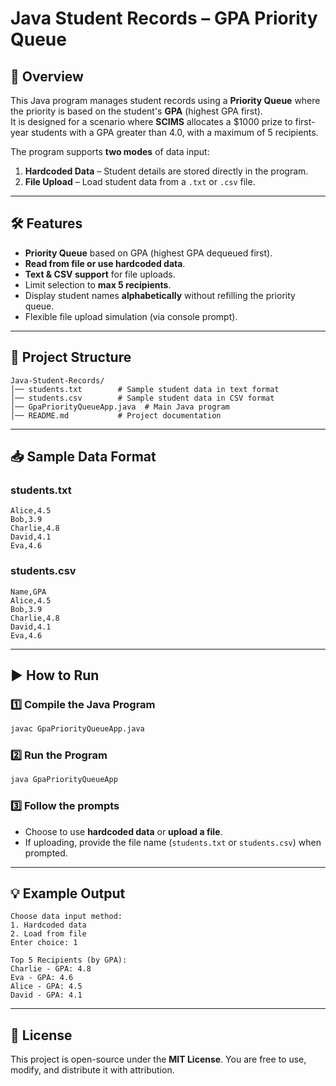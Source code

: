# Java Student Records – GPA Priority Queue

## 📌 Overview
This Java program manages student records using a **Priority Queue** where the priority is based on the student's **GPA** (highest GPA first).  
It is designed for a scenario where **SCIMS** allocates a $1000 prize to first-year students with a GPA greater than 4.0, with a maximum of 5 recipients.

The program supports **two modes** of data input:
1. **Hardcoded Data** – Student details are stored directly in the program.
2. **File Upload** – Load student data from a `.txt` or `.csv` file.

---

## 🛠 Features
- **Priority Queue** based on GPA (highest GPA dequeued first).
- **Read from file or use hardcoded data**.
- **Text & CSV support** for file uploads.
- Limit selection to **max 5 recipients**.
- Display student names **alphabetically** without refilling the priority queue.
- Flexible file upload simulation (via console prompt).

---

## 📂 Project Structure
```
Java-Student-Records/
│── students.txt        # Sample student data in text format
│── students.csv        # Sample student data in CSV format
│── GpaPriorityQueueApp.java  # Main Java program
│── README.md           # Project documentation
```

---

## 📥 Sample Data Format

### **students.txt**
```
Alice,4.5
Bob,3.9
Charlie,4.8
David,4.1
Eva,4.6
```

### **students.csv**
```
Name,GPA
Alice,4.5
Bob,3.9
Charlie,4.8
David,4.1
Eva,4.6
```

---

## ▶ How to Run

### **1️⃣ Compile the Java Program**
```sh
javac GpaPriorityQueueApp.java
```

### **2️⃣ Run the Program**
```sh
java GpaPriorityQueueApp
```

### **3️⃣ Follow the prompts**  
- Choose to use **hardcoded data** or **upload a file**.
- If uploading, provide the file name (`students.txt` or `students.csv`) when prompted.

---

## 💡 Example Output
```
Choose data input method:
1. Hardcoded data
2. Load from file
Enter choice: 1

Top 5 Recipients (by GPA):
Charlie - GPA: 4.8
Eva - GPA: 4.6
Alice - GPA: 4.5
David - GPA: 4.1
```

---

## 📜 License
This project is open-source under the **MIT License**.
You are free to use, modify, and distribute it with attribution.
